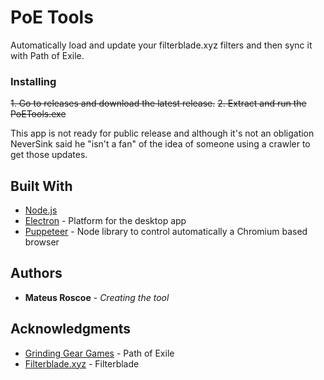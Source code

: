 # PoE Tools

Automatically load and update your filterblade.xyz filters and then sync it with Path of Exile.

### Installing

~~1. Go to releases and download the latest release.~~
~~2. Extract and run the PoETools.exe~~

This app is not ready for public release and although it's not an obligation NeverSink said he "isn't a fan" of the idea of someone using a crawler to get those updates.
## Built With

* [Node.js](https://nodejs.org/en/)
* [Electron](https://electronjs.org) - Platform for the desktop app
* [Puppeteer](https://github.com/puppeteer/puppeteer) - Node library to control automatically a Chromium based browser

## Authors

* **Mateus Roscoe** - *Creating the tool*

## Acknowledgments

- [Grinding Gear Games](https://www.pathofexile.com/) - Path of Exile
- [Filterblade.xyz](https://www.filterblade.xyz.com/) - Filterblade
